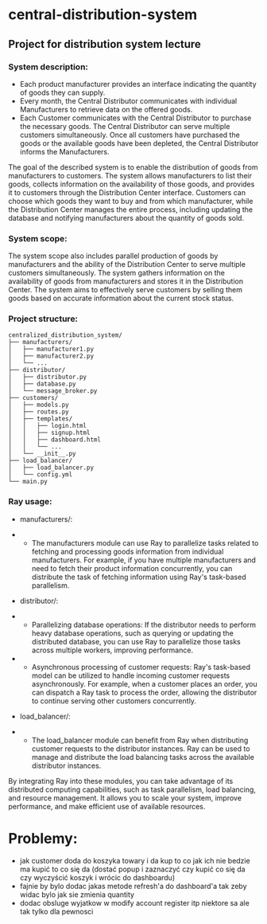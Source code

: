 # central-distribution-system
## Project for distribution system lecture

### System description:
* Each product manufacturer provides an interface indicating the quantity of goods they can supply.
* Every month, the Central Distributor communicates with individual Manufacturers to retrieve data on the offered goods.
* Each Customer communicates with the Central Distributor to purchase the necessary goods. The Central Distributor can serve multiple customers simultaneously. Once all customers have purchased the goods or the available goods have been depleted, the Central Distributor informs the Manufacturers.

The goal of the described system is to enable the distribution of goods from manufacturers to customers. The system allows manufacturers to list their goods, collects information on the availability of those goods, and provides it to customers through the Distribution Center interface. Customers can choose which goods they want to buy and from which manufacturer, while the Distribution Center manages the entire process, including updating the database and notifying manufacturers about the quantity of goods sold.

### System scope:   
The system scope also includes parallel production of goods by manufacturers and the ability of the Distribution Center to serve multiple customers simultaneously. The system gathers information on the availability of goods from manufacturers and stores it in the Distribution Center. The system aims to effectively serve customers by selling them goods based on accurate information about the current stock status.

### Project structure:
```
centralized_distribution_system/
├── manufacturers/
│   ├── manufacturer1.py
│   ├── manufacturer2.py
│   └── ...
├── distributor/
│   ├── distributor.py
│   ├── database.py
│   └── message_broker.py
├── customers/
│   ├── models.py
│   ├── routes.py
│   ├── templates/
│   │   ├── login.html
│   │   ├── signup.html
│   │   ├── dashboard.html
│   │   └── ...
│   └── __init__.py
├── load_balancer/
│   ├── load_balancer.py
│   └── config.yml
└── main.py
```

### Ray usage:
* manufacturers/:
* * The manufacturers module can use Ray to parallelize tasks related to fetching and processing goods information from individual manufacturers. For example, if you have multiple manufacturers and need to fetch their product information concurrently, you can distribute the task of fetching information using Ray's task-based parallelism.

* distributor/:
* * Parallelizing database operations: If the distributor needs to perform heavy database operations, such as querying or updating the distributed database, you can use Ray to parallelize those tasks across multiple workers, improving performance.   
* * Asynchronous processing of customer requests: Ray's task-based model can be utilized to handle incoming customer requests asynchronously. For example, when a customer places an order, you can dispatch a Ray task to process the order, allowing the distributor to continue serving other customers concurrently.

* load_balancer/:
* * The load_balancer module can benefit from Ray when distributing customer requests to the distributor instances. Ray can be used to manage and distribute the load balancing tasks across the available distributor instances.

By integrating Ray into these modules, you can take advantage of its distributed computing capabilities, such as task parallelism, load balancing, and resource management. It allows you to scale your system, improve performance, and make efficient use of available resources.



# Problemy:
- jak customer doda do koszyka towary i da kup to co jak ich nie bedzie ma kupić to co się da 
(dostać popup i zaznaczyć czy kupić co się da czy wyczyścić koszyk i wrócic do dashboardu)
- fajnie by bylo dodac jakas metode refresh'a do dashboard'a tak zeby widac bylo jak sie zmienia quantity
- dodac obsluge wyjatkow w modify account register itp niektore sa ale tak tylko dla pewnosci

